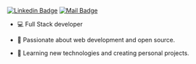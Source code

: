 [![Linkedin Badge](https://img.shields.io/badge/-Gabriel%20Taveira-blue?style=flat-square&logo=Linkedin&logoColor=white&link=https://www.linkedin.com/in/gabrieltaveira/)](https://www.linkedin.com/in/gabrieltaveira/)
[![Mail Badge](https://img.shields.io/badge/-gabrielstaveira@gmail.com-8B89CC?style=flat-square&logo=Protonmail&logoColor=white&link=mailto:gabrielstaveira@gmail.com)](mailto:gabrielstaveira@gmail.com)

- 💻 Full Stack developer

- 🔭 Passionate about web development and open source.

- 🌱 Learning new technologies and creating personal projects.
